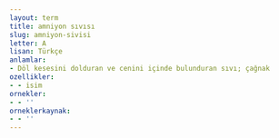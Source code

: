 ```yaml
---
layout: term
title: amniyon sıvısı
slug: amniyon-sivisi
letter: A
lisan: Türkçe
anlamlar:
- Döl kesesini dolduran ve cenini içinde bulunduran sıvı; çağnak
ozellikler:
- - isim
ornekler:
- - ''
orneklerkaynak:
- - ''
---
```

